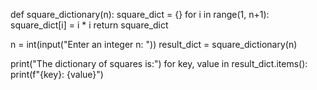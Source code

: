 def square_dictionary(n):
    square_dict = {}
    for i in range(1, n+1):
        square_dict[i] = i * i
    return square_dict

n = int(input("Enter an integer n: "))
result_dict = square_dictionary(n)

print("The dictionary of squares is:")
for key, value in result_dict.items():
    print(f"{key}: {value}")

